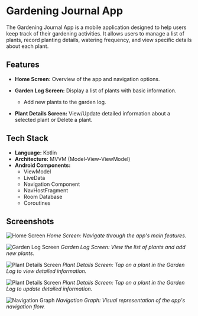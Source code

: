 # Gardening Journal App

The Gardening Journal App is a mobile application designed to help users keep track of their gardening activities. It allows users to manage a list of plants, record planting details, watering frequency, and view specific details about each plant.

## Features

- **Home Screen:** Overview of the app and navigation options.

- **Garden Log Screen:** Display a list of plants with basic information.
    - Add new plants to the garden log.

- **Plant Details Screen:** View/Update detailed information about a selected plant or Delete a plant.

## Tech Stack

- **Language:** Kotlin
- **Architecture:** MVVM (Model-View-ViewModel)
- **Android Components:**
    - ViewModel
    - LiveData
    - Navigation Component
    - NavHostFragment
    - Room Database
    - Coroutines

## Screenshots

![Home Screen](Screenshot%202024-01-15--1.png)
*Home Screen: Navigate through the app's main features.*

![Garden Log Screen](Screenshot%202024-01-15--2.png)
*Garden Log Screen: View the list of plants and add new plants.*

![Plant Details Screen](Screenshot%202024-01-15--3.png)
*Plant Details Screen: Tap on a plant in the Garden Log to view detailed information.*

![Plant Details Screen](Screenshot%202024-01-15--4.png)
*Plant Details Screen: Tap on a plant in the Garden Log to update detailed information.*

![Navigation Graph](Screenshot%202024-01-15--5.png)
*Navigation Graph: Visual representation of the app's navigation flow.*
